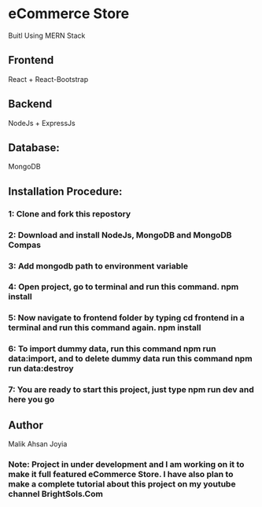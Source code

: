 # eCommerce Store

Buitl Using MERN Stack

## Frontend
React + React-Bootstrap

## Backend
NodeJs + ExpressJs

## Database:
MongoDB


## Installation Procedure:

### 1: Clone and fork this repostory

### 2: Download and install NodeJs, MongoDB and MongoDB Compas

### 3: Add mongodb path to environment variable 

### 4: Open project, go to terminal and run this command. npm install 

### 5: Now navigate to frontend folder by typing cd frontend in a terminal and run this command again. npm install

### 6: To import dummy data, run this command npm run data:import, and to delete dummy data run this command npm run data:destroy

### 7: You are ready to start this project, just type npm run dev and here you go

## Author
Malik Ahsan Joyia

### Note: Project in under development and I am working on it to make it full featured eCommerce Store. I have also plan to make a complete tutorial about this project on my youtube channel BrightSols.Com
